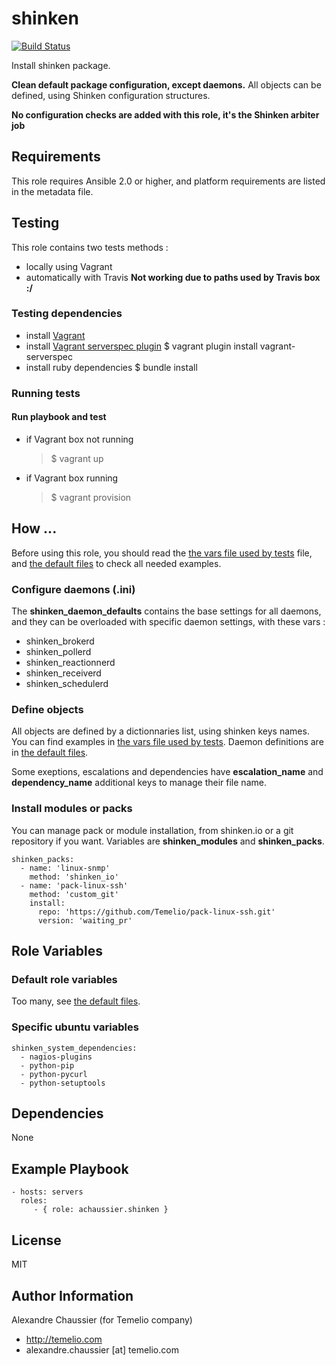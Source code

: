 # shinken

[![Build Status](https://travis-ci.org/Temelio/ansible-role-shinken.svg?branch=master)](https://travis-ci.org/Temelio/ansible-role-shinken)

Install shinken package.

**Clean default package configuration, except daemons.**
All objects can be defined, using Shinken configuration structures.

**No configuration checks are added with this role, it's the Shinken arbiter job**

## Requirements

This role requires Ansible 2.0 or higher,
and platform requirements are listed in the metadata file.

## Testing

This role contains two tests methods :
- locally using Vagrant
- automatically with Travis **Not working due to paths used by Travis box :/**

### Testing dependencies
- install [Vagrant](https://www.vagrantup.com)
- install [Vagrant serverspec plugin](https://github.com/jvoorhis/vagrant-serverspec)
    $ vagrant plugin install vagrant-serverspec
- install ruby dependencies
    $ bundle install

### Running tests

#### Run playbook and test

- if Vagrant box not running
    > $ vagrant up

- if Vagrant box running
    > $ vagrant provision

## How ...

Before using this role, you should read the [the vars file used by tests](./tests/test_vars.yml) file, and
[the default files](./defaults/main.yml) to check all needed examples.

### Configure daemons (.ini)

The **shinken_daemon_defaults** contains the base settings for all daemons,
and they can be overloaded with specific daemon settings, with these vars :
* shinken_brokerd
* shinken_pollerd
* shinken_reactionnerd
* shinken_receiverd
* shinken_schedulerd

### Define objects

All objects are defined by a dictionnaries list, using shinken keys names.
You can find examples in [the vars file used by tests](./tests/test_vars).
Daemon definitions are in [the default files](./defaults/main.yml).

Some exeptions, escalations and dependencies have **escalation_name** and
**dependency_name** additional keys to manage their file name.

### Install modules or packs

You can manage pack or module installation, from shinken.io or a git repository
if you want. Variables are **shinken_modules** and **shinken_packs**.

    shinken_packs:
      - name: 'linux-snmp'
        method: 'shinken_io'
      - name: 'pack-linux-ssh'
        method: 'custom_git'
        install:
          repo: 'https://github.com/Temelio/pack-linux-ssh.git'
          version: 'waiting_pr'

## Role Variables

### Default role variables

Too many, see [the default files](./defaults/main.yml).

### Specific ubuntu variables

    shinken_system_dependencies:
      - nagios-plugins
      - python-pip
      - python-pycurl
      - python-setuptools

## Dependencies

None

## Example Playbook

    - hosts: servers
      roles:
         - { role: achaussier.shinken }

## License

MIT

## Author Information

Alexandre Chaussier (for Temelio company)
- http://temelio.com
- alexandre.chaussier [at] temelio.com

